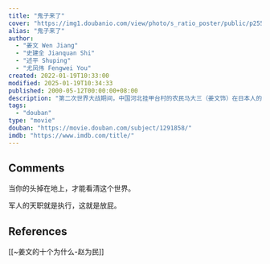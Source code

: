 ```yaml
---
title: "鬼子来了"
cover: "https://img1.doubanio.com/view/photo/s_ratio_poster/public/p2553104888.jpg"
alias: "鬼子来了"
author:
  - "姜文 Wen Jiang"
  - "史建全 Jianquan Shi"
  - "述平 Shuping"
  - "尤凤伟 Fengwei You"
created: 2022-01-19T10:33:00
modified: 2025-01-19T10:34:33
published: 2000-05-12T00:00:00+08:00
description: "第二次世界大战期间，中国河北挂甲台村的农民马大三（姜文饰）在日本人的统治下过着平静的生活。一个晚上，游击队绑架了日军陆军士兵花屋小三郎（香川照之饰）和翻译董汉臣，把他们捆绑塞入麻袋放在马大三家里，并吩..."
tags:
  - "douban"
type: "movie"
douban: "https://movie.douban.com/subject/1291858/"
imdb: "https://www.imdb.com/title/"
---
```


## Comments

当你的头掉在地上，才能看清这个世界。

军人的天职就是执行，这就是放屁。

## References

[[~姜文的十个为什么-赵为民]]
